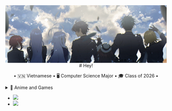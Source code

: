 <img align="center" src="./images/header.png">

<div align="center">
# Hey!
</div>

<p align="center">
• 🇻🇳 Vietnamese 
• 🖥️ Computer Science Major
• 🎓 Class of 2026
• <details><summary>🪷 Anime and Games</summary></details>
  <ul>
    <li><a href="https://anilist.co/user/imagine/"><img src="https://img.shields.io/badge/AniList-AniList-blue?style=for-the-badge&logo=Anilist&logoColor=white&labelColor=blue&color=blue&label="></li>
    <li><a href="https://steamcommunity.com/id/spelljinxer/"><img src="https://img.shields.io/badge/steam-%23000000.svg?style=for-the-badge&logo=steam&logoColor=white"></a></li>
  </ul>
</p>

